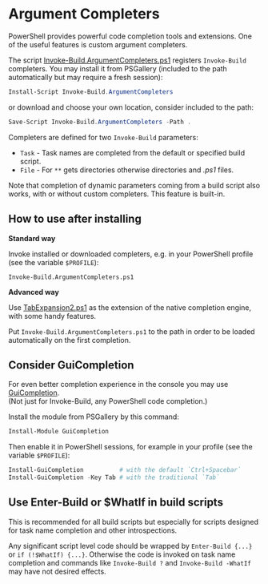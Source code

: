 # Argument Completers

[Invoke-Build.ArgumentCompleters.ps1]: https://github.com/nightroman/Invoke-Build/blob/main/Invoke-Build.ArgumentCompleters.ps1

PowerShell provides powerful code completion tools and extensions.
One of the useful features is custom argument completers.

The script [Invoke-Build.ArgumentCompleters.ps1] registers `Invoke-Build`
completers. You may install it from PSGallery (included to the path
automatically but may require a fresh session):

````powershell
Install-Script Invoke-Build.ArgumentCompleters
````

or download and choose your own location, consider included to the path:

````powershell
Save-Script Invoke-Build.ArgumentCompleters -Path .
````

Completers are defined for two `Invoke-Build` parameters:

- `Task` - Task names are completed from the default or specified build script.
- `File` - For `**` gets directories otherwise directories and *.ps1* files.

Note that completion of dynamic parameters coming from a build script also
works, with or without custom completers. This feature is built-in.

## How to use after installing

**Standard way**

Invoke installed or downloaded completers, e.g. in your PowerShell profile
(see the variable `$PROFILE`):

```
Invoke-Build.ArgumentCompleters.ps1
```

**Advanced way**

Use [TabExpansion2.ps1](https://www.powershellgallery.com/packages/TabExpansion2)
as the extension of the native completion engine, with some handy features.

Put `Invoke-Build.ArgumentCompleters.ps1` to the path in order to be loaded
automatically on the first completion.

## Consider GuiCompletion

For even better completion experience in the console you may use [GuiCompletion](https://github.com/nightroman/PS-GuiCompletion).\
(Not just for Invoke-Build, any PowerShell code completion.)

Install the module from PSGallery by this command:

```powershell
Install-Module GuiCompletion
```

Then enable it in PowerShell sessions, for example in your profile (see the variable `$PROFILE`):

```powershell
Install-GuiCompletion          # with the default `Ctrl+Spacebar`
Install-GuiCompletion -Key Tab # with the traditional `Tab`
```

## Use Enter-Build or $WhatIf in build scripts

This is recommended for all build scripts but especially for scripts designed
for task name completion and other introspections.

Any significant script level code should be wrapped by `Enter-Build {...}` or
`if (!$WhatIf) {...}`. Otherwise the code is invoked on task name completion
and commands like `Invoke-Build ?` and `Invoke-Build -WhatIf` may have not
desired effects.
